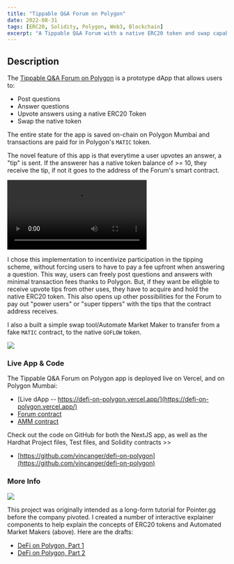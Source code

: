 ```yaml
---
title: "Tippable Q&A Forum on Polygon"
date: 2022-08-31
tags: [ERC20, Solidity, Polygon, Web3, Blockchain]
excerpt: "A Tippable Q&A Forum with a native ERC20 token and swap capabilities"
---
```

## Description

The [Tippable Q&A Forum on Polygon](https://defi-on-polygon.vercel.app/) is a prototype dApp that allows users to:

- Post questions
- Answer questions
- Upvote answers using a native ERC20 Token
- Swap the native token

The entire state for the app is saved on-chain on Polygon Mumbai and transactions are paid for in Polygon's `MATIC` token. 

The novel feature of this app is that everytime a user upvotes an answer, a "tip" is sent. If the answerer has a native token balance of >= 10, they receive the tip, if not it goes to the address of the Forum's smart contract.

<video width="320" controls>
  <source src="https://i.imgur.com/WCTd97y.mp4" type="video/mp4">
</video>


I chose this implementation to incentivize participation in the tipping scheme, without forcing users to have to pay a fee upfront when answering a question. This way, users can freely post questions and answers with minimal transaction fees thanks to Polygon. But, if they want be elligble to receive upvote tips from other uses, they have to acquire and hold the native ERC20 token. This also opens up other possibilities for the Forum to pay out "power users" or "super tippers" with the tips that the contract address receives. 

I also a built a simple swap tool/Automate Market Maker to transfer from a fake `MATIC` contract, to the native `GOFLOW` token.

<img src="https://i.imgur.com/dk4bxJS.gif">

### Live App & Code

The Tippable Q&A Forum on Polygon app is deployed live on Vercel, and on Polygon Mumbai:
- [Live dApp -- https://defi-on-polygon.vercel.app/](https://defi-on-polygon.vercel.app/)
- [Forum contract](https://mumbai.polygonscan.com/address/0xe872B752389AfA71aB213fF2f038404854cD7b80#code)
- [AMM contract](https://mumbai.polygonscan.com/address/0xC0011Aaa2d7b0C4AD65C83518bc0aA16Ac49E9a2#code)

Check out the code on GitHub for both the NextJS app, as well as the Hardhat Project files, Test files, and Solidity contracts >>

 - [https://github.com/vincanger/defi-on-polygon](https://github.com/vincanger/defi-on-polygon)

### More Info

<img src="https://i.imgur.com/agrZ564.gif">

This project was originally intended as a long-form tutorial for Pointer.gg before the company pivoted. I created a number of interactive explainer components to help explain the concepts of ERC20 tokens and Automated Market Makers (above). Here are the drafts:

- [DeFi on Polygon, Part 1](https://www.notion.so/DeFi-on-Polygon-Part-1-f266d0dc3c4c4295bb5ab0d9301537c3)
- [DeFi on Polygon, Part 2](https://www.notion.so/DeFi-on-Polygon-Part-2-2607411576b64395ac166b0be62b03d1)
